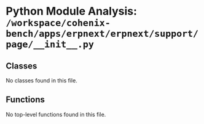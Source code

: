 # Python Module Analysis: `/workspace/cohenix-bench/apps/erpnext/erpnext/support/page/__init__.py`

## Classes

No classes found in this file.


## Functions

No top-level functions found in this file.
